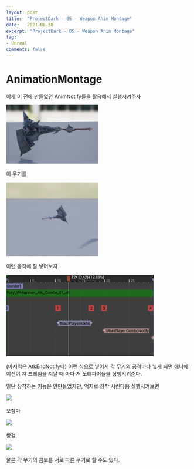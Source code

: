 ```yaml
---
layout: post
title:  "ProjectDark - 05 - Weapon Anim Montage"
date:   2021-08-30
excerpt: "ProjectDark - 05 - Weapon Anim Montage"
tag:
- Unreal
comments: false
---
```


# AnimationMontage
이제 이 전에 만들었던 AnimNotify들을 활용해서 실행시켜주자

<img src = "../assets/img/project/unreal_project_dark/05/0Hammer_Mesh.PNG" width="50%">

이 무기를

<img src = "../assets/img/project/unreal_project_dark/05/Hammer_Atk.gif" width="50%">

이런 동작에 잘 넣어보자

<img src = "../assets/img/project/unreal_project_dark/05/0Hammer_AnimMontage_Combo1.PNG" width="80%">

(마지막은 AtkEndNotify다)
이런 식으로 넣어서 각 무기의 공격마다 넣게 되면 애니메이션이 저 프레임을 지날 때 마다 저 노티파이들을 싱행시켜준다.

일단 장착하는 기능은 안만들었지만, 억지로 장착 시킨다음 실행시켜보면

<img src = "../assets/img/project/unreal_project_dark/05/Hammer_Atk_Combo.gif" width="50%">

오함마

<img src = "../assets/img/project/unreal_project_dark/05/DualSword_Atk_Combo.gif" width="50%">

쌍검

<img src = "../assets/img/project/unreal_project_dark/05/Mix_Combo.gif" width="50%">

물론 각 무기의 콤보를 서로 다른 무기로 할 수도 있다.

